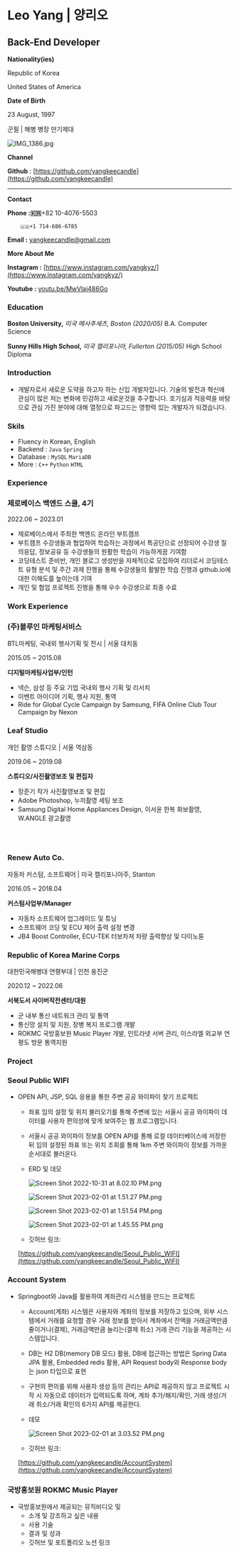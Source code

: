 # Leo Yang | 양리오

## Back-End Developer

**Nationality(ies)**

Republic of Korea

United States of America

**Date of Birth**

23 August, 1997

군필 | 해병 병장 만기제대

![IMG_1386.jpg](Leo%20Yang%20%E1%84%8B%E1%85%A3%E1%86%BC%E1%84%85%E1%85%B5%E1%84%8B%E1%85%A9%20c85b237f7aea41fe806d7a63e39a3b34/IMG_1386.jpg)

**Channel**

**Github** : [https://github.com/yangkeecandle](https://github.com/yangkeecandle)

 ****
**Contact**

**Phone :🇰🇷**+82 10-4076-5503

        🇺🇸+1 714-686-6785

**Email :** yangkeecandle@gmail.com

**More About Me**

**Instagram :** [https://www.instagram.com/yangkyz/](https://www.instagram.com/yangkyz/)

**Youtube :** [youtu.be/MwVlaj486Go](https://l.instagram.com/?u=https%3A%2F%2Fyoutu.be%2FMwVlaj486Go&e=AT0JmlDaNc5FEldn5f8E6-rOZuWOuOtPM5nmEbfgmf_Wm0G8ZVA4Y2jhW59FwztUGBklbk7N7OJCw19bqdP2zZEL5jhprnYcZxGRZA)

### **Education**

**Boston University,** *미국 메사추세츠, Boston
(2020/05)*
B.A. Computer Science

**Sunny Hills High School,** *미국 캘리포니아, Fullerton
(2015/05)*
High School Diploma

### **Introduction**

- 개발자로서 새로운 도약을 하고자 하는 신입 개발자입니다. 기술의 발전과 혁신에 관심이 많은 저는 변화에 민감하고 새로운것을 추구합니다. 호기심과 적응력을 바탕으로 관심 가진 분야에 대해 열정으로 파고드는 영향력 있는 개발자가 되겠습니다.

### **Skils**

- Fluency in Korean, English
- Backend : `Java` `Spring`
- Database : `MySQL` `MariaDB`
- More : `C++` `Python` `HTML`

### **Experience**

### 제로베이스 백엔드 스쿨, 4기

2022.06 ~ 2023.01

- 제로베이스에서 주최한 백엔드 온라인 부트캠프
- 부트캠프 수강생들과 협업하여 학습하는 과정에서 특공단으로 선정되어 수강생 질의응답, 정보공유 등 수강생들의 원활한 학습이 가능하게끔 기여함
- 코딩테스트 준비반, 개인 블로그 생성반을 자체적으로 모집하여 리더로서 코딩테스트 유형 분석 및 주간 과제 진행을 통해 수강생들의 활발한 학습 진행과 github.io에 대한 이해도를 높이는데 기여
- 개인 및 협업 프로젝트 진행을 통해 우수 수강생으로 최종 수료

### **Work Experience**

### (주)블루인 마케팅서비스

BTL마케팅, 국내외 행사기획 및 전시 | 서울 대치동

2015.05 ~ 2015.08

**디지털마케팅사업부/인턴**

- 넥슨, 삼성 등 주요 기업 국내외 행사 기획 및 리서치
- 이벤트 아이디어 기획, 행사 지원, 통역
- Ride for Global Cycle Campaign by Samsung, FIFA Online Club Tour Campaign by Nexon

### Leaf Studio

개인 촬영 스튜디오 | 서울 역삼동

2019.06 ~ 2019.08

**스튜디오/사진촬영보조 및 편집자**

- 장준기 작가 사진촬영보조 및 편집
- Adobe Photoshop, 누끼촬영 세팅 보조
- Samsung Digital Home Appliances Design, 이서윤 한복 화보촬영, W.ANGLE 광고촬영

### ㅤ

### **Renew Auto Co.**

자동차 커스텀, 소프트웨어 | 미국 캘리포니아주, Stanton

2016.05 ~ 2018.04

**커스텀사업부/Manager**

- 자동차 소프트웨어 업그레이드 및 튜닝
- 소프트웨어 코딩 및 ECU 제어 출력 설정 변경
- JB4 Boost Controller, ECU-TEK 터보차져 차량 출력향상 및 다이노튠

### Republic of Korea Marine Corps

대한민국해병대 연평부대 | 인천 옹진군

2020.12 ~ 2022.06

**서북도서 사이버작전센터/대원**

- 군 내부 통신 네트워크 관리 및 통역
- 통신망 설치 및 지원, 장병 복지 프로그램 개발
- ROKMC 국방홍보원 Music Player 개발, 인트라넷 서버 관리, 이스라엘 외교부 연평도 방문 통역지원

### **Project**

### Seoul Public WIFI

- OPEN API, JSP, SQL 응용을 통한 주변 공공 와이파이 찾기 프로젝트
    - 좌표 임의 설정 및 위치 불러오기를 통해 주변에 있는 서울시 공공 와이파이 데이터를 사용자 편의성에 맞게 보여주는 웹 프로그램입니다.
    - 서울시 공공 와이파이 정보를 OPEN API를 통해 로컬 데이터베이스에 저장한뒤 임의 설정된 좌표 또는 위치 조회를 통해 1km 주변 와이파이 정보를 가까운 순서대로 불러온다.
    - ERD 및 데모

        ![Screen Shot 2022-10-31 at 8.02.10 PM.png](Leo%20Yang%20%E1%84%8B%E1%85%A3%E1%86%BC%E1%84%85%E1%85%B5%E1%84%8B%E1%85%A9%20c85b237f7aea41fe806d7a63e39a3b34/Screen_Shot_2022-10-31_at_8.02.10_PM.png)

        ![Screen Shot 2023-02-01 at 1.51.27 PM.png](Leo%20Yang%20%E1%84%8B%E1%85%A3%E1%86%BC%E1%84%85%E1%85%B5%E1%84%8B%E1%85%A9%20c85b237f7aea41fe806d7a63e39a3b34/Screen_Shot_2023-02-01_at_1.51.27_PM.png)

        ![Screen Shot 2023-02-01 at 1.51.54 PM.png](Leo%20Yang%20%E1%84%8B%E1%85%A3%E1%86%BC%E1%84%85%E1%85%B5%E1%84%8B%E1%85%A9%20c85b237f7aea41fe806d7a63e39a3b34/Screen_Shot_2023-02-01_at_1.51.54_PM.png)

        ![Screen Shot 2023-02-01 at 1.45.55 PM.png](Leo%20Yang%20%E1%84%8B%E1%85%A3%E1%86%BC%E1%84%85%E1%85%B5%E1%84%8B%E1%85%A9%20c85b237f7aea41fe806d7a63e39a3b34/Screen_Shot_2023-02-01_at_1.45.55_PM.png)

    - 깃허브 링크:

    [https://github.com/yangkeecandle/Seoul_Public_WIFI](https://github.com/yangkeecandle/Seoul_Public_WIFI)


### Account System

- Springboot와 Java를 활용하여 계좌관리 시스템을 만드는 프로젝트
    - Account(계좌) 시스템은 사용자와 계좌의 정보를 저장하고 있으며, 외부 시스템에서 거래를 요청할 경우 거래 정보를 받아서 계좌에서 잔액을 거래금액만큼 줄이거나(결제), 거래금액만큼 늘리는(결제 취소) 거래 관리 기능을 제공하는 시스템입니다.
    - DB는 H2 DB(memory DB 모드) 활용, DB에 접근하는 방법은 Spring Data JPA 활용, Embedded redis 활용, API Request body와 Response body는 json 타입으로 표현
    - 구현의 편의를 위해 사용자 생성 등의 관리는 API로 제공하지 않고 프로젝트 시작 시 자동으로 데이터가 입력되도록 하며, 계좌 추가/해지/확인, 거래 생성/거래 취소/거래 확인의 6가지 API를 제공한다.
    - 데모

        ![Screen Shot 2023-02-01 at 3.03.52 PM.png](Leo%20Yang%20%E1%84%8B%E1%85%A3%E1%86%BC%E1%84%85%E1%85%B5%E1%84%8B%E1%85%A9%20c85b237f7aea41fe806d7a63e39a3b34/Screen_Shot_2023-02-01_at_3.03.52_PM.png)


    - 깃허브 링크:

    [https://github.com/yangkeecandle/AccountSystem](https://github.com/yangkeecandle/AccountSystem)


### 국방홍보원 ROKMC Music Player

- 국방홍보원에서 제공되는 뮤직비디오 및
    - 소개 및 강조하고 싶은 내용
    - 사용 기술
    - 결과 및 성과
    - 깃허브 및 포트폴리오 노션 링크
